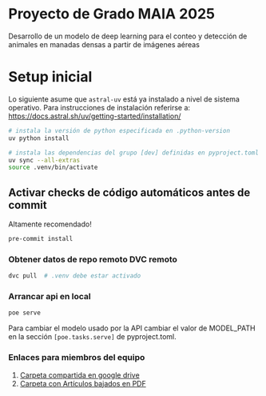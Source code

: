 # Proyecto de Grado MAIA 2025
Desarrollo de un modelo de deep learning para el conteo y detección de animales en manadas densas a partir de imágenes aéreas

# Setup inicial

Lo siguiente asume que `astral-uv` está ya instalado a nivel de sistema operativo.
Para instrucciones de instalación referirse a:
https://docs.astral.sh/uv/getting-started/installation/

```bash
# instala la versión de python especificada en .python-version
uv python install

# instala las dependencias del grupo [dev] definidas en pyproject.toml
uv sync --all-extras
source .venv/bin/activate
```

## Activar checks de código automáticos antes de commit

Altamente recomendado!

```bash
pre-commit install
```

### Obtener datos de repo remoto DVC remoto

```bash
dvc pull  # .venv debe estar activado
```

### Arrancar api en local 


```bash
poe serve
```

Para cambiar el modelo usado por la API cambiar el valor de MODEL_PATH en la sección `[poe.tasks.serve]` 
de pyproject.toml. 


### Enlaces para miembros del equipo

1. [Carpeta compartida en google drive](https://drive.google.com/drive/folders/1zJC_QlJhYr01Lml5BTW8EZx73Uyl1Myi?usp=drive_link)
2. [Carpeta con Artículos bajados en PDF](https://drive.google.com/drive/folders/1JAqXpCSRE6jkqYFGxdxsxtr8hDjmOQ8F?usp=drive_link)


